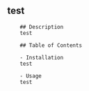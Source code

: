 ## test 
        ## Description 
        test
        
        ## Table of Contents

        - Installation
        test

        - Usage
        test